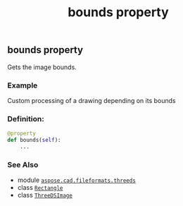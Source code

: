 ﻿---
title: bounds property
second_title: Aspose.CAD for Python via .NET API References
description: 
type: docs
weight: 130
url: /python-net/aspose.cad.fileformats.threeds/threedsimage/bounds/
is_root: false
---

## bounds property


Gets the image bounds.

### Example 


Custom processing of a drawing depending on its bounds
### Definition:
```python
@property
def bounds(self):
    ...
```

### See Also
* module [`aspose.cad.fileformats.threeds`](../../)
* class [`Rectangle`](/cad/python-net/aspose.cad/rectangle)
* class [`ThreeDSImage`](/cad/python-net/aspose.cad.fileformats.threeds/threedsimage)
